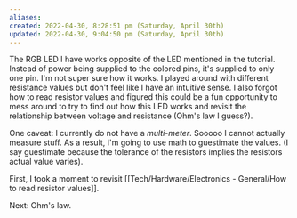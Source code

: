 ```yaml
---
aliases: 
created: 2022-04-30, 8:28:51 pm (Saturday, April 30th)
updated: 2022-04-30, 9:04:50 pm (Saturday, April 30th)
---
```

The RGB LED I have works opposite of the LED mentioned in the tutorial.
Instead of power being supplied to the colored pins, it's supplied to only one pin.
I'm not super sure how it works.
I played around with different resistance values but don't feel like I have an intuitive sense.
I also forgot how to read resistor values and figured this could be a fun opportunity to mess around to try to find out how this LED works and revisit the relationship between voltage and resistance (Ohm's law I guess?).

One caveat: I currently do not have a *multi-meter*.
Sooooo I cannot actually measure stuff.
As a result, I'm going to use math to guestimate the values.
(I say guestimate because the tolerance of the resistors implies the resistors actual value varies).

First, I took a moment to revisit [[Tech/Hardware/Electronics - General/How to read resistor values]].

Next: Ohm's law.

